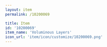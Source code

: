 ```yaml
---
layout: item
permalink: /10200069

title: Item
id: '10200069'
item_name: 'Voluminous Layers'
icon_url: 'item/icon/customize/10200069.png'
---
```

